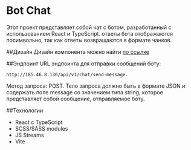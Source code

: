 # Bot Chat
Этот проект представляет собой чат с ботом, разработанный с использованием React и TypeScript.   ответы бота отображаются посимвольно, так как ответы возвращаются в формате чанков.

##Дизайн
Дизайн компонента можно найти [по ссылке](https://www.figma.com/file/ajCiNj9kSJHxEQkGlfxBqv/BIT-%D0%A2%D0%B5%D1%81%D1%82%D0%BE%D0%B2%D0%BE%D0%B5?type=design&node-id=0%3A1&mode=dev)

##Эндпоинт
URL эндпоинта для отправки сообщений боту:
```
http://185.46.8.130/api/v1/chat/send-message.
```
Метод запроса: POST.
Тело запроса должно быть в формате JSON и содержать поле message со значением типа string, которое представляет собой сообщение, отправляемое боту.

##Технологии
 - React с TypeScript
 - SCSS/SASS modules
 - JS Streams
 - Vite